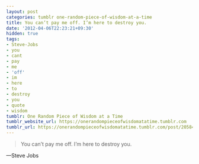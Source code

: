```yaml
---
layout: post
categories: tumblr one-random-piece-of-wisdom-at-a-time
title: You can’t pay me off. I’m here to destroy you.
date: '2012-04-06T22:23:21+09:30'
hidden: true
tags:
- Steve-Jobs
- you
- cant
- pay
- me
- 'off'
- im
- here
- to
- destroy
- you
- quote
- wisdom
tumblr: One Random Piece of Wisdom at a Time
tumblr_website_url: https://onerandompieceofwisdomatatime.tumblr.com
tumblr_url: https://onerandompieceofwisdomatatime.tumblr.com/post/20584916417/you-cant-pay-me-off-im-here-to-destroy-you
---
```

> You can’t pay me off. I’m here to destroy you.

—Steve Jobs
